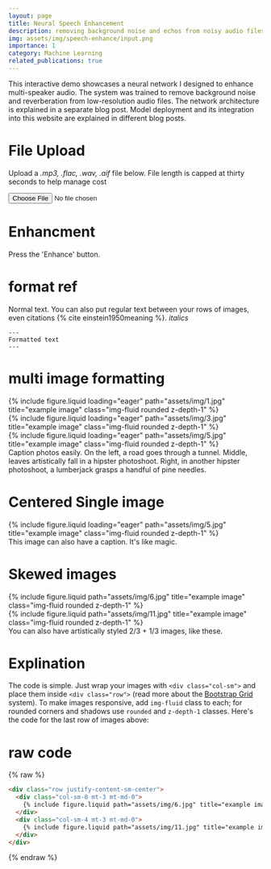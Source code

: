 ```yaml
---
layout: page
title: Neural Speech Enhancement
description: removing background noise and echos from noisy audio files
img: assets/img/speech-enhance/input.png
importance: 1
category: Machine Learning
related_publications: true
---
```


This interactive demo showcases a neural network I designed to enhance multi-speaker audio. The system was trained to remove background noise and reverberation from low-resolution audio files. The network architecture is explained in a separate blog post. Model deployment and its integration into this website are explained in different blog posts.

# File Upload

Upload a _.mp3, .flac, .wav, .aif_ file below. File length is capped at thirty seconds to help manage cost

<div>
    <input type="file" id="upload" accept=".mp3, .wav, .flac, .aif" />
    <audio id="audio" controls style="display: none; margin-top: 10px;">
        <source src="" id="src" />
    </audio>
    <div id="error" style="color: red; margin-top: 10px;"></div>
</div>

<script>
    const uploadInput = document.getElementById("upload");
    const audioElement = document.getElementById("audio");
    const sourceElement = document.getElementById("src");
    const errorDiv = document.getElementById("error");

    // Event listener for upload button. Vheck if valid file and assign source
    uploadInput.addEventListener("change", (event) => {
        const file = event.target.files[0];
        if (!file) return;

        // Clear previous errors and hide audio element
        errorDiv.textContent = "";
        audioElement.style.display = "none";

        // Check file type
        const allowedTypes = [".mp3", ".wav", ".flac", ".aif"];
        const fileExtension = file.name.split(".").pop().toLowerCase();
        if (!allowedTypes.includes(`.${fileExtension}`)) {
            errorDiv.textContent = "Invalid file type. Please upload an MP3, WAV, FLAC, or AIF file.";
            return;
        }

        // Load the file and check duration
        const objectURL = URL.createObjectURL(file);
        sourceElement.src = objectURL;
        audioElement.load();

        audioElement.onloadedmetadata = () => {
            const duration = audioElement.duration;
            if (duration > 30) {
                errorDiv.textContent = "File is too long. Please upload a file less than 30 seconds.";
                URL.revokeObjectURL(objectURL); // Clean up
                return;
            }

            // Show the audio player if everything is valid
            audioElement.style.display = "block";
        };
    });
</script>

# Enhancment
Press the 'Enhance' button. 


# format ref

Normal text. You can also put regular text between your rows of images, even citations {% cite einstein1950meaning %}. _italics_

    ---
    Formatted text
    ---

# multi image formatting 
<div class="row">
    <div class="col-sm mt-3 mt-md-0">
        {% include figure.liquid loading="eager" path="assets/img/1.jpg" title="example image" class="img-fluid rounded z-depth-1" %}
    </div>
    <div class="col-sm mt-3 mt-md-0">
        {% include figure.liquid loading="eager" path="assets/img/3.jpg" title="example image" class="img-fluid rounded z-depth-1" %}
    </div>
    <div class="col-sm mt-3 mt-md-0">
        {% include figure.liquid loading="eager" path="assets/img/5.jpg" title="example image" class="img-fluid rounded z-depth-1" %}
    </div>
</div>
<div class="caption">
    Caption photos easily. On the left, a road goes through a tunnel. Middle, leaves artistically fall in a hipster photoshoot. Right, in another hipster photoshoot, a lumberjack grasps a handful of pine needles.
</div>

# Centered Single image
<div class="row">
    <div class="col-sm mt-3 mt-md-0">
        {% include figure.liquid loading="eager" path="assets/img/5.jpg" title="example image" class="img-fluid rounded z-depth-1" %}
    </div>
</div>
<div class="caption">
    This image can also have a caption. It's like magic.
</div>


# Skewed images
<div class="row justify-content-sm-center">
    <div class="col-sm-8 mt-3 mt-md-0">
        {% include figure.liquid path="assets/img/6.jpg" title="example image" class="img-fluid rounded z-depth-1" %}
    </div>
    <div class="col-sm-4 mt-3 mt-md-0">
        {% include figure.liquid path="assets/img/11.jpg" title="example image" class="img-fluid rounded z-depth-1" %}
    </div>
</div>
<div class="caption">
    You can also have artistically styled 2/3 + 1/3 images, like these.
</div>

# Explination
The code is simple.
Just wrap your images with `<div class="col-sm">` and place them inside `<div class="row">` (read more about the <a href="https://getbootstrap.com/docs/4.4/layout/grid/">Bootstrap Grid</a> system).
To make images responsive, add `img-fluid` class to each; for rounded corners and shadows use `rounded` and `z-depth-1` classes.
Here's the code for the last row of images above:

# raw code
{% raw %}

```html
<div class="row justify-content-sm-center">
  <div class="col-sm-8 mt-3 mt-md-0">
    {% include figure.liquid path="assets/img/6.jpg" title="example image" class="img-fluid rounded z-depth-1" %}
  </div>
  <div class="col-sm-4 mt-3 mt-md-0">
    {% include figure.liquid path="assets/img/11.jpg" title="example image" class="img-fluid rounded z-depth-1" %}
  </div>
</div>
```

{% endraw %}
